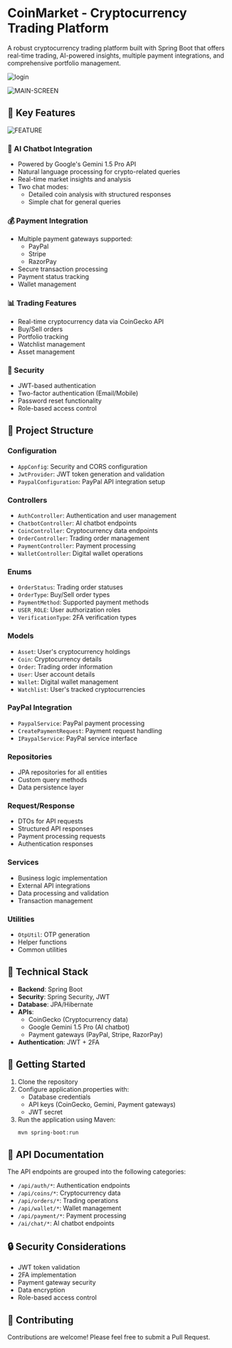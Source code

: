 # CoinMarket - Cryptocurrency Trading Platform

A robust cryptocurrency trading platform built with Spring Boot that offers real-time trading, AI-powered insights, multiple payment integrations, and comprehensive portfolio management.

![login](https://i.imgur.com/5KkHMUZ.gif)

![MAIN-SCREEN](https://i.imgur.com/jg3wpGU.png)

## 🌟 Key Features

![FEATURE](https://i.imgur.com/2PT8Puf.png)

### 🤖 AI Chatbot Integration
- Powered by Google's Gemini 1.5 Pro API
- Natural language processing for crypto-related queries
- Real-time market insights and analysis
- Two chat modes:
  - Detailed coin analysis with structured responses
  - Simple chat for general queries

### 💰 Payment Integration
- Multiple payment gateways supported:
  - PayPal
  - Stripe
  - RazorPay
- Secure transaction processing
- Payment status tracking
- Wallet management

### 📊 Trading Features
- Real-time cryptocurrency data via CoinGecko API
- Buy/Sell orders
- Portfolio tracking
- Watchlist management
- Asset management

### 🔐 Security
- JWT-based authentication
- Two-factor authentication (Email/Mobile)
- Password reset functionality
- Role-based access control

## 📁 Project Structure

### Configuration 
- `AppConfig`: Security and CORS configuration
- `JwtProvider`: JWT token generation and validation
- `PaypalConfiguration`: PayPal API integration setup

### Controllers
- `AuthController`: Authentication and user management
- `ChatbotController`: AI chatbot endpoints
- `CoinController`: Cryptocurrency data endpoints
- `OrderController`: Trading order management
- `PaymentController`: Payment processing
- `WalletController`: Digital wallet operations

### Enums
- `OrderStatus`: Trading order statuses
- `OrderType`: Buy/Sell order types
- `PaymentMethod`: Supported payment methods
- `USER_ROLE`: User authorization roles
- `VerificationType`: 2FA verification types

### Models 
- `Asset`: User's cryptocurrency holdings
- `Coin`: Cryptocurrency details
- `Order`: Trading order information
- `User`: User account details
- `Wallet`: Digital wallet management
- `Watchlist`: User's tracked cryptocurrencies

### PayPal Integration 
- `PaypalService`: PayPal payment processing
- `CreatePaymentRequest`: Payment request handling
- `IPaypalService`: PayPal service interface

### Repositories 
- JPA repositories for all entities
- Custom query methods
- Data persistence layer

### Request/Response 
- DTOs for API requests
- Structured API responses
- Payment processing requests
- Authentication responses

### Services 
- Business logic implementation
- External API integrations
- Data processing and validation
- Transaction management

### Utilities 
- `OtpUtil`: OTP generation
- Helper functions
- Common utilities

## 🔧 Technical Stack

- **Backend**: Spring Boot
- **Security**: Spring Security, JWT
- **Database**: JPA/Hibernate
- **APIs**: 
  - CoinGecko (Cryptocurrency data)
  - Google Gemini 1.5 Pro (AI chatbot)
  - Payment gateways (PayPal, Stripe, RazorPay)
- **Authentication**: JWT + 2FA

## 🚀 Getting Started

1. Clone the repository
2. Configure application.properties with:
   - Database credentials
   - API keys (CoinGecko, Gemini, Payment gateways)
   - JWT secret
3. Run the application using Maven:
   ```bash
   mvn spring-boot:run
   ```

## 📝 API Documentation

The API endpoints are grouped into the following categories:

- `/api/auth/*`: Authentication endpoints
- `/api/coins/*`: Cryptocurrency data
- `/api/orders/*`: Trading operations
- `/api/wallet/*`: Wallet management
- `/api/payment/*`: Payment processing
- `/ai/chat/*`: AI chatbot endpoints

## 🔒 Security Considerations

- JWT token validation
- 2FA implementation
- Payment gateway security
- Data encryption
- Role-based access control

## 🤝 Contributing

Contributions are welcome! Please feel free to submit a Pull Request.
